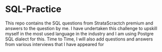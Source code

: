 # SQL-Practice
This repo contains the SQL questions from StrataScractch  premium and answers to the question by me.
I have undertaken this challenge to upskill myself in the most used language in the industry and I am using Postgre SQL dialect for this.
Time to Time, I  will  also add questions and answers from various interviews that I have appeared for
